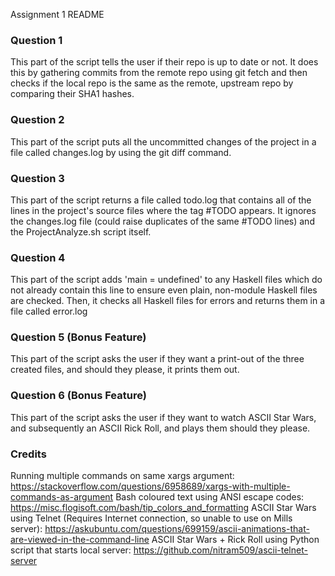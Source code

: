 Assignment 1 README

### Question 1 ###
This part of the script tells the user if their repo is up to date or not. It does this by gathering commits from the remote repo using git fetch and then checks if the local repo is the same as the remote, upstream repo by comparing their SHA1 hashes.

### Question 2 ###
This part of the script puts all the uncommitted changes of the project in a file called changes.log by using the git diff command.

### Question 3 ###
This part of the script returns a file called todo.log that contains all of the lines in the project's source files where the tag #TODO appears. It ignores the changes.log file (could raise duplicates of the same #TODO lines) and the ProjectAnalyze.sh script itself.

### Question 4 ###
This part of the script adds 'main = undefined' to any Haskell files which do not already contain this line to ensure even plain, non-module Haskell files are checked. Then, it checks all Haskell files for errors and returns them in a file called error.log

### Question 5 (Bonus Feature) ###
This part of the script asks the user if they want a print-out of the three created files, and should they please, it prints them out.

### Question 6 (Bonus Feature) ###
This part of the script asks the user if they want to watch ASCII Star Wars, and subsequently an ASCII Rick Roll, and plays them should they please.

### Credits ###

Running multiple commands on same xargs argument: https://stackoverflow.com/questions/6958689/xargs-with-multiple-commands-as-argument
Bash coloured text using ANSI escape codes: https://misc.flogisoft.com/bash/tip_colors_and_formatting
ASCII Star Wars using Telnet (Requires Internet connection, so unable to use on Mills server): https://askubuntu.com/questions/699159/ascii-animations-that-are-viewed-in-the-command-line
ASCII Star Wars + Rick Roll using Python script that starts local server: https://github.com/nitram509/ascii-telnet-server

